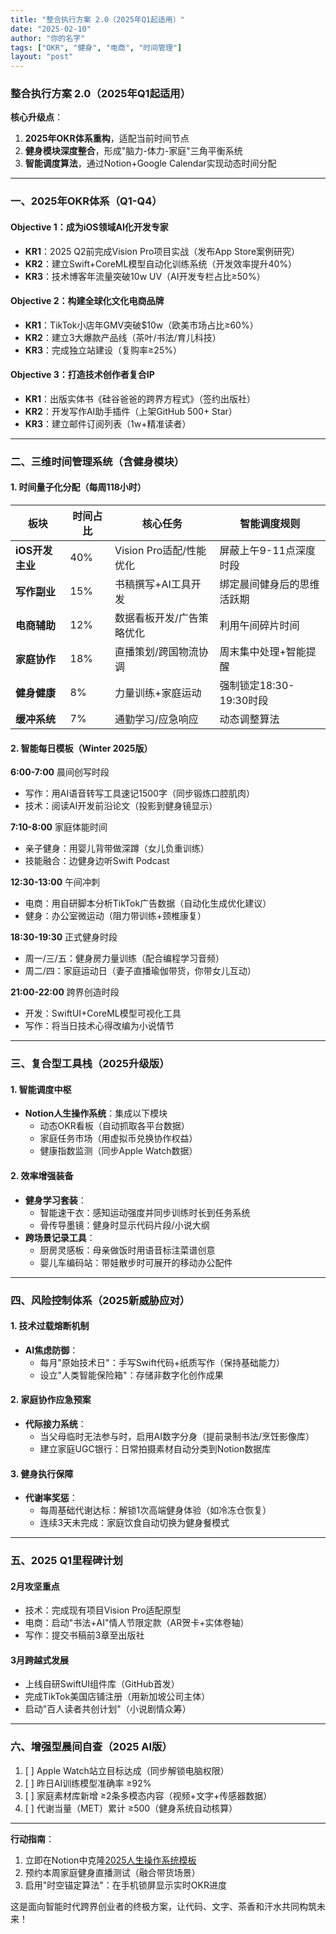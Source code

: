 ```yaml
---
title: "整合执行方案 2.0（2025年Q1起适用）"
date: "2025-02-10"
author: "你的名字"
tags: ["OKR", "健身", "电商", "时间管理"]
layout: "post"
---
```


### **整合执行方案 2.0（2025年Q1起适用）**  
**核心升级点**：  
1. **2025年OKR体系重构**，适配当前时间节点  
2. **健身模块深度整合**，形成"脑力-体力-家庭"三角平衡系统  
3. **智能调度算法**，通过Notion+Google Calendar实现动态时间分配  

---

### **一、2025年OKR体系（Q1-Q4）**  
#### **Objective 1：成为iOS领域AI化开发专家**  
- **KR1**：2025 Q2前完成Vision Pro项目实战（发布App Store案例研究）  
- **KR2**：建立Swift+CoreML模型自动化训练系统（开发效率提升40%）  
- **KR3**：技术博客年流量突破10w UV（AI开发专栏占比≥50%）  

#### **Objective 2：构建全球化文化电商品牌**  
- **KR1**：TikTok小店年GMV突破$10w（欧美市场占比≥60%）  
- **KR2**：建立3大爆款产品线（茶叶/书法/育儿科技）  
- **KR3**：完成独立站建设（复购率≥25%）  

#### **Objective 3：打造技术创作者复合IP**  
- **KR1**：出版实体书《硅谷爸爸的跨界方程式》（签约出版社）  
- **KR2**：开发写作AI助手插件（上架GitHub 500+ Star）  
- **KR3**：建立邮件订阅列表（1w+精准读者）  

---

### **二、三维时间管理系统（含健身模块）**  
#### **1. 时间量子化分配（每周118小时）**  
| 板块               | 时间占比 | 核心任务                                 | 智能调度规则                     |  
|--------------------|----------|------------------------------------------|----------------------------------|  
| **iOS开发主业**    | 40%      | Vision Pro适配/性能优化                  | 屏蔽上午9-11点深度时段           |  
| **写作副业**       | 15%      | 书稿撰写+AI工具开发                      | 绑定晨间健身后的思维活跃期       |  
| **电商辅助**       | 12%      | 数据看板开发/广告策略优化                | 利用午间碎片时间                 |  
| **家庭协作**       | 18%      | 直播策划/跨国物流协调                    | 周末集中处理+智能提醒            |  
| **健身健康**       | 8%       | 力量训练+家庭运动                        | 强制锁定18:30-19:30时段          |  
| **缓冲系统**       | 7%       | 通勤学习/应急响应                        | 动态调整算法                     |  

#### **2. 智能每日模板（Winter 2025版）**  
**6:00-7:00** 晨间创写时段  
- 写作：用AI语音转写工具速记1500字（同步锻炼口腔肌肉）  
- 技术：阅读AI开发前沿论文（投影到健身镜显示）  

**7:10-8:00** 家庭体能时间  
- 亲子健身：用婴儿背带做深蹲（女儿负重训练）  
- 技能融合：边健身边听Swift Podcast  

**12:30-13:00** 午间冲刺  
- 电商：用自研脚本分析TikTok广告数据（自动化生成优化建议）  
- 健身：办公室微运动（阻力带训练+颈椎康复）  

**18:30-19:30** 正式健身时段  
- 周一/三/五：健身房力量训练（配合编程学习音频）  
- 周二/四：家庭运动日（妻子直播瑜伽带货，你带女儿互动）  

**21:00-22:00** 跨界创造时段  
- 开发：SwiftUI+CoreML模型可视化工具  
- 写作：将当日技术心得改编为小说情节  

---

### **三、复合型工具栈（2025升级版）**  
#### **1. 智能调度中枢**  
- **Notion人生操作系统**：集成以下模块  
  - 动态OKR看板（自动抓取各平台数据）  
  - 家庭任务市场（用虚拟币兑换协作权益）  
  - 健康指数监测（同步Apple Watch数据）  

#### **2. 效率增强装备**  
- **健身学习套装**：  
  - 智能速干衣：感知运动强度并同步训练时长到任务系统  
  - 骨传导墨镜：健身时显示代码片段/小说大纲  
- **跨场景记录工具**：  
  - 厨房灵感板：母亲做饭时用语音标注菜谱创意  
  - 婴儿车编码站：带娃散步时可展开的移动办公配件  

---

### **四、风险控制体系（2025新威胁应对）**  
#### **1. 技术过载熔断机制**  
- **AI焦虑防御**：  
  - 每月"原始技术日"：手写Swift代码+纸质写作（保持基础能力）  
  - 设立"人类智能保险箱"：存储非数字化创作成果  

#### **2. 家庭协作应急预案**  
- **代际接力系统**：  
  - 当父母临时无法参与时，启用AI数字分身（提前录制书法/烹饪影像库）  
  - 建立家庭UGC银行：日常拍摄素材自动分类到Notion数据库  

#### **3. 健身执行保障**  
- **代谢率奖惩**：  
  - 每周基础代谢达标：解锁1次高端健身体验（如冷冻仓恢复）  
  - 连续3天未完成：家庭饮食自动切换为健身餐模式  

---

### **五、2025 Q1里程碑计划**  
#### **2月攻坚重点**  
- 技术：完成现有项目Vision Pro适配原型  
- 电商：启动"书法+AI"情人节限定款（AR贺卡+实体卷轴）  
- 写作：提交书稿前3章至出版社  

#### **3月跨越式发展**  
- 上线自研SwiftUI组件库（GitHub首发）  
- 完成TikTok美国店铺注册（用新加坡公司主体）  
- 启动"百人读者共创计划"（小说剧情众筹）  

---

### **六、增强型晨间自查（2025 AI版）**  
1. [ ] Apple Watch站立目标达成（同步解锁电脑权限）  
2. [ ] 昨日AI训练模型准确率 ≥92%  
3. [ ] 家庭素材库新增 ≥2条多模态内容（视频+文字+传感器数据）  
4. [ ] 代谢当量（MET）累计 ≥500（健身系统自动核算）  

--- 

**行动指南**：  
1. 立即在Notion中克隆[2025人生操作系统模板](https://www.notion.so/xxx)  
2. 预约本周家庭健身直播测试（融合带货场景）  
3. 启用"时空锚定算法"：在手机锁屏显示实时OKR进度  

这是面向智能时代跨界创业者的终极方案，让代码、文字、茶香和汗水共同构筑未来！
